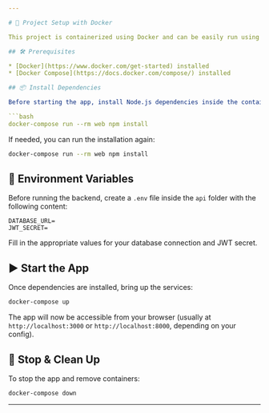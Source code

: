 ```yaml
---

# 🚀 Project Setup with Docker

This project is containerized using Docker and can be easily run using `docker-compose`.

## 🛠 Prerequisites

* [Docker](https://www.docker.com/get-started) installed
* [Docker Compose](https://docs.docker.com/compose/) installed

## 📦 Install Dependencies

Before starting the app, install Node.js dependencies inside the container:

```bash
docker-compose run --rm web npm install
```

If needed, you can run the installation again:

```bash
docker-compose run --rm web npm install
```

## 📝 Environment Variables

Before running the backend, create a `.env` file inside the `api` folder with the following content:

```env
DATABASE_URL=
JWT_SECRET=
```

Fill in the appropriate values for your database connection and JWT secret.

## ▶️ Start the App

Once dependencies are installed, bring up the services:

```bash
docker-compose up
```

The app will now be accessible from your browser (usually at `http://localhost:3000` or `http://localhost:8000`, depending on your config).

## 🧼 Stop & Clean Up

To stop the app and remove containers:

```bash
docker-compose down
```

---
```

